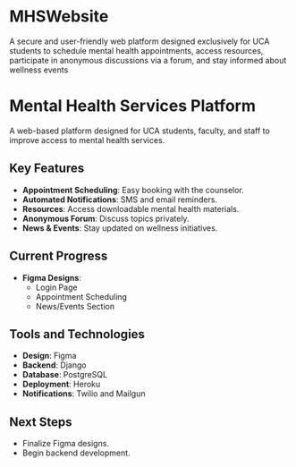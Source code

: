 # MHSWebsite
A secure and user-friendly web platform designed exclusively for UCA students to schedule mental health appointments, access resources, participate in anonymous discussions via a forum, and stay informed about wellness events
# Mental Health Services Platform  
A web-based platform designed for UCA students, faculty, and staff to improve access to mental health services.  

## Key Features  
- **Appointment Scheduling**: Easy booking with the counselor.  
- **Automated Notifications**: SMS and email reminders.  
- **Resources**: Access downloadable mental health materials.  
- **Anonymous Forum**: Discuss topics privately.  
- **News & Events**: Stay updated on wellness initiatives.  

## Current Progress  
- **Figma Designs**:  
  - Login Page  
  - Appointment Scheduling  
  - News/Events Section  

## Tools and Technologies  
- **Design**: Figma  
- **Backend**: Django  
- **Database**: PostgreSQL  
- **Deployment**: Heroku  
- **Notifications**: Twilio and Mailgun  

## Next Steps  
- Finalize Figma designs.  
- Begin backend development.  

